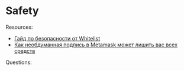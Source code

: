 # Safety

Resources:

* [Гайд по безопасности от Whitelist](https://incrypted.com/guide-safety-from-whitelist/)
* [Как необдуманная подпись в Metamask может лишить вас всех средств](https://incrypted.com/signature-in-metamask-can-drain-your-wallet/)

Questions:
